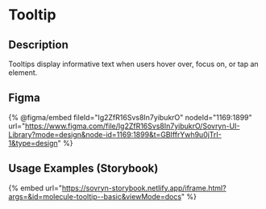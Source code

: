 # Tooltip

## Description

Tooltips display informative text when users hover over, focus on, or tap an element.

## Figma

{% @figma/embed fileId="Ig2ZfR16Svs8In7yibukrO" nodeId="1169:1899" url="https://www.figma.com/file/Ig2ZfR16Svs8In7yibukrO/Sovryn-UI-Library?mode=design&node-id=1169:1899&t=GBIffrYwh9u0jTrI-1&type=design" %}

## Usage Examples (Storybook)

{% embed url="https://sovryn-storybook.netlify.app/iframe.html?args=&id=molecule-tooltip--basic&viewMode=docs" %}

